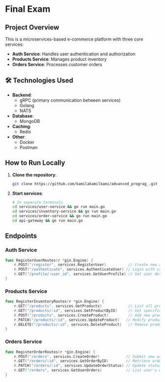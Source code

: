 # Final Exam

## Project Overview
This is a microservices-based e-commerce platform with three core services:
- **Auth Service**: Handles user authentication and authorization
- **Products Service**: Manages product inventory
- **Orders Service**: Processes customer orders 

## 🛠 Technologies Used
- **Backend**: 
  - gRPC (primary communication between services)
  - Golang
  - NATS
- **Database**: 
  - MongoDB
- **Caching**:
  - Redis
- **Other**:
  - Docker 
  - Postman

## How to Run Locally

1. **Clone the repository**:
   ```bash
   git clone https://github.com/kamilakamilkami/advanced_prograg_.git
   ```
3. **Start services**:
   ```bash
   # In separate terminals
   cd services/user-service && go run main.go
   cd services/inventory-service && go run main.go
   cd services/order-service && go run main.go
   cd api-gateway && go run main.go
   ```


## Endpoints

### Auth Service 
```go
func RegisterUserRoutes(r *gin.Engine) {
    r.POST("/register", services.RegisterUser)          // Create new account
    r.POST("/authenticate", services.AuthenticateUser) // Login with credentials
    r.GET("/profile/:user_id", services.GetUserProfile) // Get user details
}
```

### Products Service 
```go
func RegisterInventoryRoutes(r *gin.Engine) {
    r.GET("/products", services.GetProducts)            // List all products 
    r.GET("/products/:id", services.GetProductByID)     // Get specific product
    r.POST("/products", services.CreateProduct)         // Add new product 
    r.PATCH("/products/:id", services.UpdateProduct)   // Modify product 
    r.DELETE("/products/:id", services.DeleteProduct)   // Remove product 
}
```

### Orders Service
```go
func RegisterOrderRoutes(r *gin.Engine) {
    r.POST("/orders", services.CreateOrder)            // Submit new order
    r.GET("/orders/:id", services.GetOrderByID)        // Retrieve order details
    r.PATCH("/orders/:id", services.UpdateOrderStatus) // Update status 
    r.GET("/orders", services.GetUserOrders)           // List user's orders
}
```
